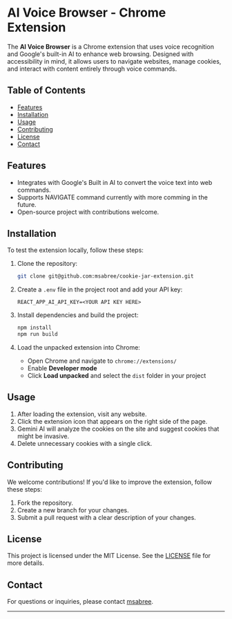 # AI Voice Browser - Chrome Extension

The **AI Voice Browser** is a Chrome extension that uses voice recognition and Google's built-in AI to enhance web browsing. Designed with accessibility in mind, it allows users to navigate websites, manage cookies, and interact with content entirely through voice commands.

## Table of Contents

- [Features](#features)
- [Installation](#installation)
- [Usage](#usage)
- [Contributing](#contributing)
- [License](#license)
- [Contact](#contact)

## Features

- Integrates with Google's Built in AI to convert the voice text into web commands.
- Supports NAVIGATE command currently with more comming in the future.
- Open-source project with contributions welcome.

## Installation

To test the extension locally, follow these steps:

1. Clone the repository:
   ```bash
   git clone git@github.com:msabree/cookie-jar-extension.git
   ```

2. Create a `.env` file in the project root and add your API key:
   ```
   REACT_APP_AI_API_KEY=<YOUR API KEY HERE>
   ```

3. Install dependencies and build the project:
   ```bash
   npm install
   npm run build
   ```

4. Load the unpacked extension into Chrome:
   - Open Chrome and navigate to `chrome://extensions/`
   - Enable **Developer mode**
   - Click **Load unpacked** and select the `dist` folder in your project

## Usage

1. After loading the extension, visit any website.
2. Click the extension icon that appears on the right side of the page.
3. Gemini AI will analyze the cookies on the site and suggest cookies that might be invasive.
4. Delete unnecessary cookies with a single click.

## Contributing

We welcome contributions! If you'd like to improve the extension, follow these steps:
1. Fork the repository.
2. Create a new branch for your changes.
3. Submit a pull request with a clear description of your changes.

## License

This project is licensed under the MIT License. See the [LICENSE](LICENSE) file for more details.

## Contact

For questions or inquiries, please contact [msabree](mailto:makeen.sabree@gmail.com).

---